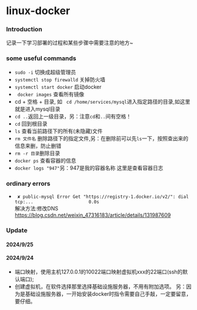 # linux-docker

### Introduction
记录一下学习部署的过程和某些步骤中需要注意的地方~

### some useful commands

- `sudo -i` 切换成超级管理员
- `systemctl stop firewalld` 关掉防火墙
- `systemctl start docker` 启动docker
- ` docker images` 查看所有镜像
- cd + 空格 + 目录, 如 ` cd /home/services/mysql`进入指定路径的目录,如这里就是进入mysql目录
- `cd ..`返回上一级目录，另：注意`cd`和`..`间有空格！
- `cd` 回到根目录
- `ls` 查看当前路径下的所有(未隐藏)文件
- `rm 文件名` 删除路径下的指定文件,另：在删除前可以先`ls`一下，按照查出来的信息来删，防止删错
- `rm -r 目录`删除目录
- `docker ps` 查看容器的信息
- `docker logs "947"`另：947是我的容器名称 这里是查看容器日志

### ordinary errors

- ` ✘ public-mysql Error Get "https://registry-1.docker.io/v2/": dial tcp:...                     0.0s`  
  解决方法:修改DNS https://blog.csdn.net/weixin_47316183/article/details/131987609
  

### Update

#### 2024/9/25

#### 2024/9/24

- 端口映射，使用主机127.0.0.1的10022端口映射虚拟机xxx的22端口(ssh的默认端口);
- 创建虚拟机，在软件选择那里选择基础设施服务器，不用有附加选项。
  另：因为是基础设施服务器，一开始安装docker时指令需要自己手敲，一定要留意，要仔细。

